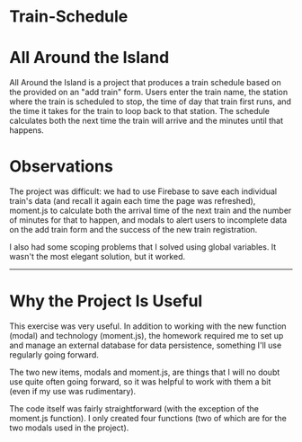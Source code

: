 # Train-Schedule

# All Around the Island

All Around the Island is a project that produces a train schedule based on the provided on an "add train" form. Users enter the train name, the station where the train is scheduled to stop, the time of day that train first runs, and the time it takes for the train to loop back to that station. The schedule calculates both the next time the train will arrive and the minutes until that happens.

# Observations

The project was difficult: we had to use Firebase to save each individual train's data (and recall it again each time the page was refreshed), moment.js to calculate both the arrival time of the next train and the number of minutes for that to happen, and modals to alert users to incomplete data on the add train form and the success of the new train registration.

I also had some scoping problems that I solved using global variables. It wasn't the most elegant solution, but it worked.

- - -

# Why the Project Is Useful 
This exercise was very useful. In addition to working with the new function (modal) and technology (moment.js), the homework required me to set up and manage an external database for data persistence, something I'll use regularly going forward. 

The two new items, modals and moment.js, are things that I will no doubt use quite often going forward, so it was helpful to work with them a bit (even if my use was rudimentary). 

The code itself was fairly straightforward (with the exception of the moment.js function). I only created four functions (two of which are for the two modals used in the project). 